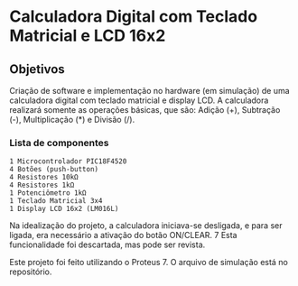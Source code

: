 # Calculadora Digital com Teclado Matricial e LCD 16x2
                                       
                                       
## Objetivos 
Criação de software e implementação no hardware (em simulação) de uma calculadora digital com teclado matricial e display LCD.
A calculadora realizará somente as operações básicas, que são: Adição (+), Subtração (-), Multiplicação (*) e Divisão (/).

### Lista de componentes
              
    1 Microcontrolador PIC18F4520
    4 Botões (push-button)
    4 Resistores 10kΩ
    4 Resistores 1kΩ
    1 Potenciômetro 1kΩ
    1 Teclado Matricial 3x4
    1 Display LCD 16x2 (LM016L)

Na idealização do projeto, a calculadora iniciava-se desligada, e para ser ligada, era necessário a ativação do botão ON/CLEAR. 7
Esta funcionalidade foi descartada, mas pode ser revista.

Este projeto foi feito utilizando o Proteus 7. O arquivo de simulação está no repositório.
